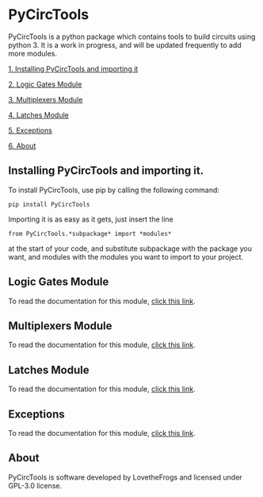 # PyCircTools

PyCircTools is a python package which contains tools to build circuits using python 3. It is a work in progress, and will be updated frequently to add more
modules.


<p><a href="#installing-ctools"> 1. Installing PyCircTools and importing it </a></p>
<p><a href="#logic-gates"> 2. Logic Gates Module </a></p>
<p><a href="#multiplexers"> 3. Multiplexers Module </a></p>
<p><a href="#latches"> 4. Latches Module </a></p>
<p><a href="#exceptions">5. Exceptions </a></p>
<p><a href="#about">6. About </a></p>

<a name="installing-ctools"></a>
## Installing PyCircTools and importing it.

To install PyCircTools, use pip by calling the following command:

```
pip install PyCircTools
```
Importing it is as easy as it gets, just insert the line 
```
from PyCircTools.*subpackage* import *modules*
``` 
at the start of your code, and substitute subpackage with the package you want, and modules with the modules you want to import to your project.

<a name="logic-gates"></a>
## Logic Gates Module

To read the documentation for this module, [click this link](https://github.com/LovetheFrogs/PyCircTools/tree/main/PyCircTools/LogicGates).

<a name="multiplexers"></a>
## Multiplexers Module

To read the documentation for this module, [click this link](https://github.com/LovetheFrogs/PyCircTools/tree/main/PyCircTools/Multiplexers).

<a name="latches"></a>
## Latches Module

To read the documentation for this module, [click this link](https://github.com/LovetheFrogs/PyCircTools/tree/main/PyCircTools/Latches).

<a name="exceptions"></a>
## Exceptions

To read the documentation for this module, [click this link](https://github.com/LovetheFrogs/PyCircTools/tree/main/PyCircTools/Exceptions).

<a name="about"></a>
## About

PyCircTools is software developed by LovetheFrogs and licensed under GPL-3.0 license.
